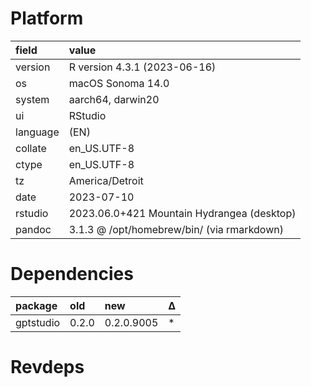 # Platform

|field    |value                                      |
|:--------|:------------------------------------------|
|version  |R version 4.3.1 (2023-06-16)               |
|os       |macOS Sonoma 14.0                          |
|system   |aarch64, darwin20                          |
|ui       |RStudio                                    |
|language |(EN)                                       |
|collate  |en_US.UTF-8                                |
|ctype    |en_US.UTF-8                                |
|tz       |America/Detroit                            |
|date     |2023-07-10                                 |
|rstudio  |2023.06.0+421 Mountain Hydrangea (desktop) |
|pandoc   |3.1.3 @ /opt/homebrew/bin/ (via rmarkdown) |

# Dependencies

|package   |old   |new        |Δ  |
|:---------|:-----|:----------|:--|
|gptstudio |0.2.0 |0.2.0.9005 |*  |

# Revdeps

